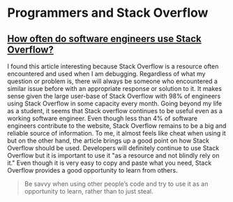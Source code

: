 # Programmers and Stack Overflow

## [How often do software engineers use Stack Overflow?](https://developerpitstop.com/how-often-do-software-engineers-use-stack-overflow/#:~:text=98%25%20of%20software%20engineers%20use,a%20whopping%2084%20million%20comments.)

I found this article interesting because Stack Overflow is a resource often encountered and used when I am debugging. Regardless of what my question or problem is, there will always be someone who encountered a similar issue before with an appropriate response or solution to it. It makes sense given the large user-base of Stack Overflow with 98% of engineers using Stack Overflow in some capacity every month. Going beyond my life as a student, it seems that Stack overflow continues to be useful even as a working software engineer. Even though less than 4% of software engineers contribute to the website, Stack Overflow remains to be a big and reliable source of information. To me, it almost feels like cheat when using it but on the other hand, the article brings up a good point on how Stack Overflow should be used. Developers will definitely continue to use Stack Overflow but it is important to use it "as a resource and not blindly rely on it." Even though it is very easy to copy and paste what you need, Stack Overflow provides a good opportunity to learn from others.
> Be savvy when using other people’s code and try to use it as an opportunity to learn, rather than to just steal. 
